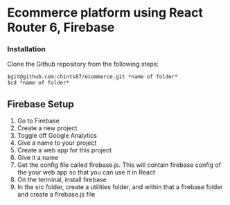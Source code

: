 # Ecommerce platform using React Router 6, Firebase

### Installation
Clone the Github repository from the following steps:
```
$git@github.com:chints87/ecommerce.git *name of folder*
$cd *name of folder*
```

## Firebase Setup

1. Go to Firebase
2. Create a new project
3. Toggle off Google Analytics
4. Give a name to your project
5. Create a web app for this project
6. Give it a name
7. Get the config file called firebase.js. This will contain firebase config of the your web app
   so that you can use it in React
8. On the terminal, install firebase
9. In the src folder, create a utilities folder, and within that a firebase folder and create a firebase.js file


